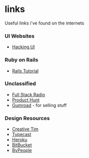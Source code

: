 # links
Useful links i've found on the internets

### UI Websites
- [Hacking UI](http://hackingui.com/)


### Ruby on Rails
- [Rails Tutorial](https://www.railstutorial.org/book/)


### Unclassified
- [Full Stack Radio](http://fullstackradio.com)
- [Product Hunt](http://www.producthunt.com)
- [Gumroad](http://gumroad.com) - for selling stuff

### Design Resources
- [Creative Tim](http://www.creative-tim.com)
- [Typecast](http://typecast.com)
- [Heroku](http://www.heroku.com)
- [BitBucket](http://www.bitbucket.org)
- [ByPeople](http://www.bypeople.com)